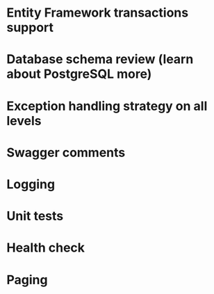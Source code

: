 # Entity Framework transactions support

# Database schema review (learn about PostgreSQL more)

# Exception handling strategy on all levels

# Swagger comments

# Logging

# Unit tests

# Health check

# Paging
